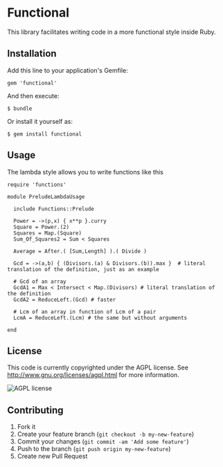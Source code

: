 # Functional

This library facilitates writing code in a more functional style inside Ruby. 

## Installation

Add this line to your application's Gemfile:

    gem 'functional'

And then execute:

    $ bundle

Or install it yourself as:

    $ gem install functional

## Usage

The lambda style allows you to write functions like this

    require 'functions'

    module PreludeLambdaUsage

      include Functions::Prelude

      Power = ->(p,x) { x**p }.curry
      Square = Power.(2)
      Squares = Map.(Square)
      Sum_Of_Squares2 = Sum < Squares

      Average = After.( [Sum,Length] ).( Divide )

      Gcd = ->(a,b) { (Divisors.(a) & Divisors.(b)).max }  # literal translation of the definition, just as an example

      # Gcd of an array
      GcdA1 = Max < Intersect < Map.(Divisors) # literal translation of the definition
      GcdA2 = ReduceLeft.(Gcd) # faster

      # Lcm of an array in function of Lcm of a pair
      LcmA = ReduceLeft.(Lcm) # the same but without arguments

    end

## License

This code is currently copyrighted under the AGPL license.
See <http://www.gnu.org/licenses/agpl.html> for more information.

![AGPL license](http://www.gnu.org/graphics/agplv3-155x51.png)

## Contributing

1. Fork it
2. Create your feature branch (`git checkout -b my-new-feature`)
3. Commit your changes (`git commit -am 'Add some feature'`)
4. Push to the branch (`git push origin my-new-feature`)
5. Create new Pull Request
